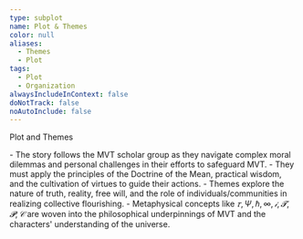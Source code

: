 ```yaml
---
type: subplot
name: Plot & Themes
color: null
aliases:
  - Themes
  - Plot
tags:
  - Plot
  - Organization
alwaysIncludeInContext: false
doNotTrack: false
noAutoInclude: false
---
```

Plot and Themes

\- The story follows the MVT scholar group as they navigate complex moral dilemmas and personal challenges in their efforts to safeguard MVT. - They must apply the principles of the Doctrine of the Mean, practical wisdom, and the cultivation of virtues to guide their actions. - Themes explore the nature of truth, reality, free will, and the role of individuals/communities in realizing collective flourishing. - Metaphysical concepts like $𝜏, Ψ, ℏ, ∞, 𝒾, 𝓣, 𝓟, 𝒞$ are woven into the philosophical underpinnings of MVT and the characters' understanding of the universe.